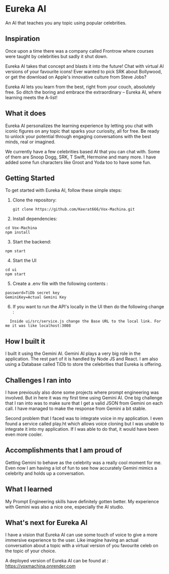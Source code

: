 # Eureka AI
An AI that teaches you any topic using popular celebrities. 

## Inspiration

Once upon a time there was a company called Frontrow where courses were taught by celebrities but sadly it shut down.

Eureka AI takes that concept and blasts it into the future! Chat with virtual AI versions of your favourite icons! Ever wanted to pick SRK about Bollywood, or get the download on Apple's innovative culture from Steve Jobs? 

Eureka AI lets you learn from the best, right from your couch, absolutely free. So ditch the boring and embrace the extraordinary – Eureka AI, where learning meets the A-list!

## What it does

Eureka AI personalizes the learning experience by letting you chat with iconic figures on any topic that sparks your curiosity, all for free. Be ready to unlock your potential through engaging conversations with the best minds, real or imagined.

We currently have a few celebrities based AI that you can chat with. Some of them are Snoop Dogg, SRK, T Swift, Hermoine and many more. I have added some fun characters like Groot and Yoda too to have some fun.

## Getting Started

To get started with Eureka AI, follow these simple steps:

1. Clone the repository:
   ```shell
   git clone https://github.com/Keerat666/Vox-Machina.git

2. Install dependencies:
```
cd Vox-Machina
npm install
```
3. Start the backend:
```
npm start
```

4. Start the UI
```
cd ui
npm start
```

5. Create a .env file with the following contents :

```
password=TiDb secret key
GeminiKey=Actual Gemini Key
```
6. If you want to run the API's locally in the UI then do the following change : 
```
  Inside ui/src/service.js change the Base URL to the local link. For me it was like localhost:3008
```


## How I built it

I built it using the Gemini AI. Gemini AI plays a very big role in the application. The rest part of it is handled by Node JS and React. I am also using a Database called TiDb to store the celebrities that Eureka is offering.

## Challenges I ran into

I have previously also done some projects where prompt engineering was involved. But in here it was my first time using Gemini AI. One big challenge that I ran into was to make sure that I get a valid JSON from Gemini on each call. I have managed to make the response from Gemini a bit stable.  

Second problem that I faced was to integrate voice in my application. I even found a service called play.ht which allows voice cloning but I was unable to integrate it into my application. If I was able to do that, it would have been even more cooler.

## Accomplishments that I am proud of

Getting Gemini to behave as the celebrity was a really cool moment for me. Even now I am having a lot of fun to see how accurately Gemini mimics a celebrity and holds up a conversation.

## What I learned

My Prompt Engineering skills have definitely gotten better. My experience with Gemini was also a nice one, especially the AI studio.

## What's next for Eureka AI

I have a vision that Eureka AI can use some touch of voice to give a more immersive experience to the user. Like imagine having an actual conversation about a topic with a virtual version of you favourite celeb on the topic of your choice.

A deployed version of Eureka AI can be found at : https://voxmachina.onrender.com

